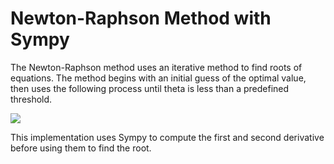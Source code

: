 # Newton-Raphson Method with Sympy
The Newton-Raphson method uses an iterative method to find roots of equations. The method begins with an initial guess of the optimal value, then uses the following process until theta is less than a predefined threshold.

<img src="https://render.githubusercontent.com/render/math?math=\\\Large\theta_{(t%2B1)}=\theta_{t}-\frac{f'(\theta_{t})}{f''(\theta_{t})}\\">


This implementation uses Sympy to compute the first and second derivative before using them to find the root. 


